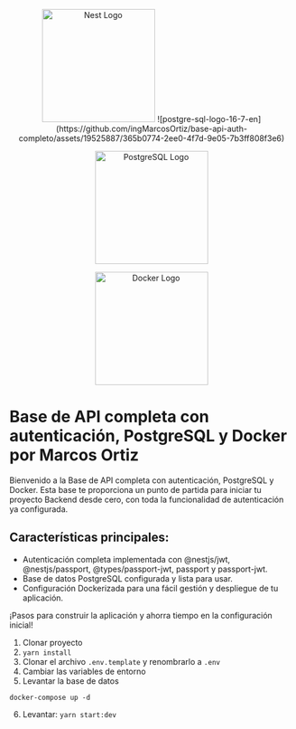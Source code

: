 
<p align="center">
  <a href="http://nestjs.com/" target="blank"><img src="https://nestjs.com/img/logo-small.svg" width="200" alt="Nest Logo" /></a>
  ![postgre-sql-logo-16-7-en](https://github.com/ingMarcosOrtiz/base-api-auth-completo/assets/19525887/365b0774-2ee0-4f7d-9e05-7b3ff808f3e6)
</p>

<p align="center">
  <a href="https://www.postgresql.org/" target="blank"><img src="url_de_la_imagen_postgresql" width="200" alt="PostgreSQL Logo" /></a>
</p>

<p align="center">
  <a href="https://www.docker.com/" target="blank"><img src="url_de_la_imagen_docker" width="200" alt="Docker Logo" /></a>
</p>


# Base de API completa con autenticación, PostgreSQL y Docker por Marcos Ortiz

Bienvenido a la Base de API completa con autenticación, PostgreSQL y Docker. Esta base te proporciona un punto de partida para iniciar tu proyecto Backend desde cero, con toda la funcionalidad de autenticación ya configurada.

## Características principales:

- Autenticación completa implementada con @nestjs/jwt, @nestjs/passport, @types/passport-jwt, passport y passport-jwt.
- Base de datos PostgreSQL configurada y lista para usar.
- Configuración Dockerizada para una fácil gestión y despliegue de tu aplicación.

¡Pasos para construir la aplicación y ahorra tiempo en la configuración inicial!

</p>


1. Clonar proyecto
2. `yarn install`
3. Clonar el archivo `.env.template` y renombrarlo a `.env`
4. Cambiar las variables de entorno
5. Levantar la base de datos

```
docker-compose up -d
```

6. Levantar: `yarn start:dev`
